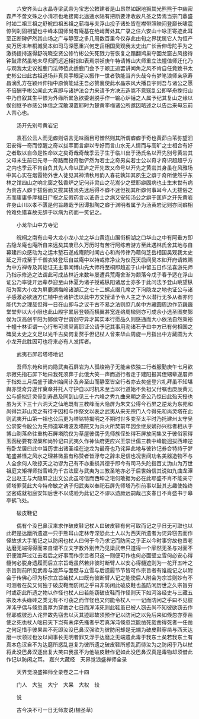 <!-- { "loadSidebar": true } -->
　　六安齐头山水晶寺梁武帝为宝志公敕建者是山昂然如踞地狮其光熊熊于中幽密森严不啻文殊之小清凉也地接南北途通水陆有把断要津收放凡圣之势焉当宗门鼎盛时如二祖三祖之舒皖四祖五祖之蕲梅与夫浮山投子诸处皆在襟带照映间登巅长啸震惊列刹固相望也中峰本国师尚有庵基在绝峭菁处其广录之住六安山十咏正寄迹此耳至正断碑俨然其山场之广与静室之多几周数百里今仅存此由旬之界犹属它人为恒产矣万历末年桐城吴本如司马深愿重兴何芝岳相国吴观我太史出广长舌伸毋陀手为之激扬提持遂得舒皖晓空贤公修竹彬公矢死戮力誓恢复之蹋翻鸠巢夺回龙窟古风接待钟鼓肃然虽地未尽归而远近相指如表焉崇祯庚午特请博山大师重立法幢值师迁化乃与观我太史议推鹿门法师莅此适鹿门会予于颖正追罢讲闻角之风不肯自任竟致书太史彬公曰此古祖道场非真具手眼足以振作一世者孰能当齐头哉今有梦笔浪师亲承寿昌滴乳方在颖州伸指中原倘能延主吾必赞襄使此水晶宗风大播县宇则吾与诸公之愿不倍酬乎彬公闻此大喜即与诸护法合力来请予方决志造嵩不意寇乱公即拏舟挽归山中乃自叙其生平恨为外缘所累急欲委谢脱手作一输心炉锤之人属予纪其复山之缘以俟创继予亦感公体信之深敢漠置耶时为楚黄李梅诸公所邀因略述之以告后来毋忘前人苦心也。

　　汤开先别号黄岩记

　　袁石公云人而无癖则语言无味面目可憎然则其所谓癖癖于奇也黄茆白苇弥望汩汩安得一奇而惊醒之奇以拔萃而言癖以专好而言山水无人情而与高旷之士相合有好之者取以自命是性命以之矣奇哉奇哉季云子生于临川出于汤氏名以开先别号黄岩其父母未生前已先寻一奇路而投奇胎俨然为若士之奇男矣若士公以奇才奇识超超乎方之内也季云不肯自负其先人命以匡庐之开先故又命号以开先之黄岩其身虽在风雅场中其心实在烟霞物外世人徒见其神清秋月韵入春花孰知其夙生之癖于奇所使然乎东林之馆四山之响北窗之弦香炉之记何非灵山之花嵩少之壁耶癖固病也士生末世有病为贵古人癖于拔俗而又拔其拔焉先迷后得不癖不迷但视其所癖何事耳今人无拔俗之志而庸庸多厚福日尸祝之反假药言以诋奇士之病又安知汤公之癖于匡庐之开先黄岩许身山川以孝不匮是何旨趣哉予因谭拟陶之癖于渊明者属予为汤黄岩记则亦同癖相怜难免猎喜故无辞于以病为药而一笑记之。

　　小龙华山中方寺记

　　皖桐之南有山号大龙小龙小龙之华山黄连山踞衔桐湖之口华山之中有阿垂方即古隐龙庵也庵所自来远矣其废已久万历时有苦行阿练若游方至此遇林氏舍其地与自募建四众感动为之运木堑石遂成庵院时闻古心和尚传律乃藉何芝岳相国吴观我太史延之开戒至于千僧衣钵登坛自兹庵中以持戒修净业为仪范天启间吴本如开府请敕赐为中方禅寺及其徒证无主事闻博山先大师将至桐即趋迎于山中留五日作法喜游先师乃指示修造之法谓此可成丛林近来数年屡遭兵荒庵舍渐为颓落今戊子春予适在浮山证公乃率徒开远辈恭迎至山休夏为诸子授戒枞阳诸居士亦多于此问法予登山眺望枞阳为案大小龙为屏鹿湖梅岭诸湖汇之七十二螺点缀几席之下洵隐龙之地也证公与诸子感激必欲通方仁植中丞诸护法以此中方交授请予令人主之予以潜行无多从者亦何能代为之理哉但得一日在山即与之议千古不易之法则庶几矣中方藏圆周边作范巍巍堂堂非以大小限也此山殿宇累层登顿而横翼甚宽连络周楹则亦可成余小选圣图矣酂侯为汉高创平阳为酂侯守世谓创守异才其实本行愿品久则感通而大小依法自然乘裕十幢十林讵谓一心行布可须臾离耶证公请予记其事用泐诸石予曰中方已有何相国之碑吴太史之文足以光千古矣何复赘乎但记杖人曾来华山周旋一月指出中方藏圆为大小龙开此胜因可也将来必有人发挥者。

　　武夷石屏岩塔塔地记

　　吾师东苑和尚向隐武夷石屏岩为人孤峻衲子无能亲依独二行者服勤庚午七月欲示寂先指石屏下地曰我死须葬于此俄大笑一声而逝行者走于建阳报其侄甥辈遂厝师于指处三月后盛于建州始闻讣及奔至山而静室皆空行者亦去矣盛登穴礼拜虽不知堪舆亦觉奇异遂作奠章并托人守护自以时机未至当以行道始不负祖父付嘱也庚辰黄元公与盛拟迁灵骨到寿昌及同到山见三十六峰之秀九曲来朝之奇公乃惊曰此殆天授也虽为天下三十六洞天之仙地既有三教峰而大隐屏为朱文公得今石屏之逆龙为东苑和尚得岂非山灵之有待乎因相与作祭文以表之武夷从来无宗门人今得先和尚灵塔在此则武夷开山第一祖也公后更为塔铭特揭明之不期时世多变至太平时乃托建州太守吴公崇安令殷公为先师造窣堵波及塔院又为兵火所焚前年因余继泉嫡孙兴标者相从于博山剃落命往重构石屏塔院仅为草屋彼偶于先师族侄处得石屏放闲集又于彼俗家得玉函秘要有涅槃和尚钤记曰武夷久作神仙府更应兴王崇世儒三教中峰能迥拔西坤逆有卧龙居曰此中当历世出诸圣祖在逆龙为最奇也乃诧异此地与彼钤记券合特持于梦笔盛甚怪之风水之理甚微虽有称赞者皆浮夸之辞未足信也况世间功名美器造物不与人全余何人敢掠天之功谬为己有不亦重损其德乎即今有司马头陀指百丈沩山为万世祖庭文矩禅师指雪峰为千古法窟与武夷为三教圣地亦必于后世始信其说如九曲龙潭之出赵王与大隐屏之出文公此虽可信而西坤之宅何敢据为必在此耶盛不肖不能亲守师塔罪莫此大今特命敏之讷子归武夷以奉祀石屏先师塔乃引前事以鼓其志趣使始终坚密成就祖庭安知后世不以成验为此记之不谬以遗厥远嗣哉己亥春日不肖盛书于皋亭鹤飞处。

　　破皮鞋记

　　偶有个没巴鼻汉来求作破皮鞋记杖人曰破皮鞋有何可取而记之乎日无可取也以此鞋是达磨所遗遮一只于熊耳山定林寺深恐此土人以为西天所遗者为诧异窃去而作怪故求大手笔记之以防闲也杖人曰何于今乃求记而防闲之乎正以今时事穷故也昔老达磨无端得得而来自谓不立文字教外别传乃见梁武帝只道得一个廓然无圣与对面不识便渡芦过江去若后之好事而作宗旨者只这一则便可作也何必面壁立雪何必安心得髓何必脱身遗履而后立宗旨哉虽然若非彼时断臂人以安心得髓遮则为一花开五叶之宗旨则前所见武帝与渡芦与面壁与立雪与后遗履节节皆可作宗旨者有谁能记之以附会于传佛心印为标宗立旨哉杖人曰既有彼断臂人记之能使后人附会为宗旨则妙有不可测者在矣又何独于破皮鞋而防闲之乎曰非防闲此破皮鞋也盖防闲历世之久宗旨穷时或窃此所遗之物以作怪也杖人曰若能窃破皮鞋而作怪则天下如河洛经史与三藏五宗及木头碌砖之类无有不可窃之而作怪也又何能令杖人一一记而防闲之乎曰不见彼浑沌乎偶与倏忽善厚为穿凿之七日而浑沌死则此鞋虽已被人窃去尚不知彼欲窃去作怪耶或彼恐人诧异故先窃去以灭其迹耶故须预作记以防闲之以免后来如倏忽亦穿凿使之死也杖人咄曰天下岂有未痒先搔者乎若真浑沌倏忽岂能凿死哉凿得死者一任凿之何足惜乎彼果凿不死即汝没巴鼻汉强欲为彼防闲却是无端为破皮鞋穿凿与西天达磨一状领过也汝以间事长无明者罪又浮于达磨之无端遗此毒于我东土矣若我东土有真本色汉自不为达磨所惑乱岂复为彼所遗之破皮鞋所惑乱而待汝为之防闲乎乃以杖将此没巴鼻汉逐出复大笑曰我虽不为他破皮鞋作记如此没巴鼻汉真是毒物却须借此作记以防闲之耳。
嘉兴大藏经　天界觉浪盛禅师全录


　　天界觉浪盛禅师全录卷之二十四

　　门人　大玺　大宁　大杲　大权　较

　　说

　　古今决不可一日无师友说(植圣草)

